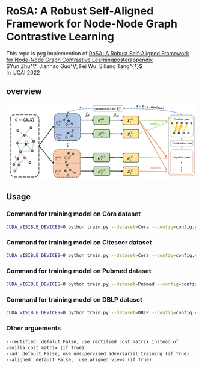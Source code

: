 # RoSA: A Robust Self-Aligned Framework for Node-Node Graph Contrastive Learning
This repo is pyg implemention of [RoSA: A Robust Self-Aligned Framework for Node-Node Graph Contrastive Learning]()[poster]()[appendix]() <br>
$Yun Zhu^\*, Jianhao Guo^\*, Fei Wu, Siliang Tang^{†}$ <br>
In IJCAI 2022 <br>

## overview
![FRAMEWORK](./assets/framework.PNG)

## Usage
### Command for  training model on Cora dataset
```bash
CUDA_VISIBLE_DEVICES=0 python train.py --dataset=Cora --config=config.yaml --ad=True --rectified=True
```

### Command for  training model on Citeseer dataset
```bash
CUDA_VISIBLE_DEVICES=0 python train.py --dataset=Cora --config=config.yaml --ad=True --rectified=True
```

### Command for  training model on Pubmed dataset
```bash
CUDA_VISIBLE_DEVICES=0 python train.py --dataset=Pubmed --config=config.yaml --ad=True --rectified=True
```

### Command for  training model on DBLP dataset
```bash
CUDA_VISIBLE_DEVICES=0 python train.py --dataset=DBLP --config=config.yaml --ad=True --rectified=True
```

### Other arguements

```
--rectified: defalut False, use rectified cost matrix instead of vanilla cost matrix (if True)
--ad: default False, use unsupervised adversarial training (if True)
--aligned: default False,  use aligned views (if True)
```
